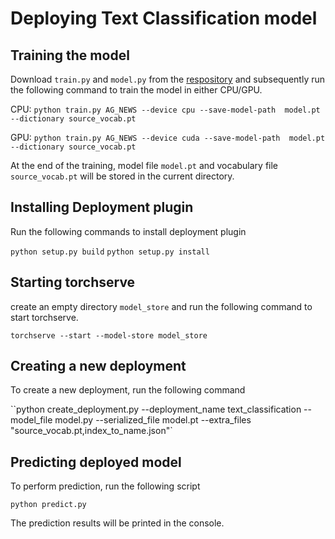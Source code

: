 # Deploying Text Classification model

## Training the model

Download `train.py` and `model.py` from the [respository](https://github.com/pytorch/serve/tree/master/examples/text_classification) 
 and subsequently run the following command to train the model in either CPU/GPU.

CPU: `python train.py AG_NEWS --device cpu --save-model-path  model.pt --dictionary source_vocab.pt`

GPU: `python train.py AG_NEWS --device cuda --save-model-path  model.pt --dictionary source_vocab.pt`

At the end of the training, model file `model.pt` and vocabulary file `source_vocab.pt` will be stored in the current directory.

## Installing Deployment plugin

Run the following commands to install deployment plugin

`python setup.py build`
`python setup.py install`


## Starting torchserve

create an empty directory `model_store` and run the following command to start torchserve.

`torchserve --start --model-store model_store`


## Creating a new deployment

To create a new deployment, run the following command

``python create_deployment.py --deployment_name text_classification --model_file model.py   --serialized_file model.pt  --extra_files "source_vocab.pt,index_to_name.json"`



## Predicting deployed model

To perform prediction, run the following script

`python predict.py`

The prediction results will be printed in the console. 



